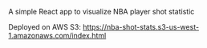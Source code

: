 
A simple React app to visualize NBA player shot statistic <br/>

Deployed on AWS S3: https://nba-shot-stats.s3-us-west-1.amazonaws.com/index.html
